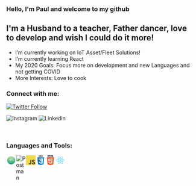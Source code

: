 ### Hello, I'm Paul and welcome to my github

## I'm a Husband to a teacher, Father dancer, love to develop and wish I could do it more!
- I’m currently working on IoT Asset/Fleet Solutions!
- I’m currently learning React
- My 2020 Goals: Focus more on development and new Languages and not getting COVID
- More Interests: Love to cook

### Connect with me:


[![Twitter Follow](https://img.shields.io/twitter/follow/projectprsteel?color=1DA1F2&logo=twitter&style=for-the-badge)](https://twitter.com/intent/follow?original_referer=https%3A%2F%2Fgithub.com%2Fprojectprsteel&screen_name=projectprsteel)

![Instagram](https://img.shields.io/twitter/url?color=%23E4405F&label=Instagram&logo=Instagram&logoColor=%23E4405F&style=for-the-badge&url=https%3A%2F%2Fwww.instagram.com%2Fprojectprsteel%2F)
![Linkedin](https://img.shields.io/twitter/url?color=%230077B5&label=Linkedin&logo=Linkedin&logoColor=%230077B5&style=for-the-badge&url=https%3A%2F%2Flinkedin.com%2Fin%2Flifeonmobile)



<br />

### Languages and Tools:

[<img align="left" alt="Atom.io" width="26px" src="https://raw.githubusercontent.com/github/explore/80688e429a7d4ef2fca1e82350fe8e3517d3494d/topics/atom/atom.png" />][atomio]
[<img align="left" alt="Postman" width="26px" src="https://cdn.jsdelivr.net/npm/simple-icons@v3/icons/postman.svg" />][postman]
[<img align="left" alt="JavaScript" width="26px" src="https://raw.githubusercontent.com/github/explore/80688e429a7d4ef2fca1e82350fe8e3517d3494d/topics/javascript/javascript.png" />][javascript]
<img align="left" alt="CSS" width="26px" src="https://raw.githubusercontent.com/github/explore/80688e429a7d4ef2fca1e82350fe8e3517d3494d/topics/css/css.png" />
<img align="left" alt="HTML" width="26px" src="https://raw.githubusercontent.com/github/explore/80688e429a7d4ef2fca1e82350fe8e3517d3494d/topics/html/html.png" />
[<img align="left" alt="React" width="26px" src="https://raw.githubusercontent.com/github/explore/80688e429a7d4ef2fca1e82350fe8e3517d3494d/topics/react/react.png" />][react]


<br />


<br />
<br />

[atomio]: https://atom.io
[javascript]: https://www.javascript.com
[postman]: https://www.postman.com
[react]: https://reactjs.org

